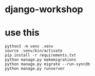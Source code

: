 # django-workshop
# use this
```
python3 -m venv .venv
source .venv/bin/activate
pip install -r requirements.txt
python manage.py makemigrations
python manage.py migrate --run-syncdb
python manage.py runserver
```